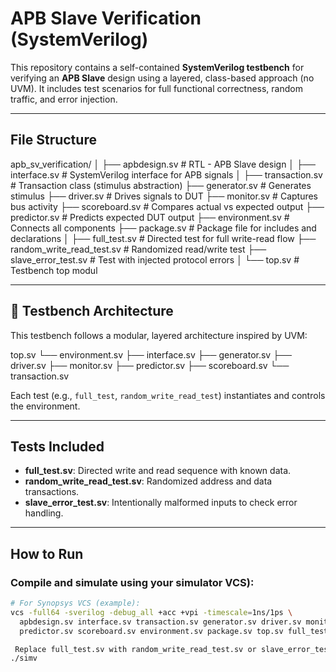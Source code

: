 # APB Slave Verification (SystemVerilog)

This repository contains a self-contained **SystemVerilog testbench** for verifying an **APB Slave** design using a layered, class-based approach (no UVM). It includes test scenarios for full functional correctness, random traffic, and error injection.

---

##  File Structure

apb_sv_verification/
│
├── apbdesign.sv # RTL - APB Slave design
│
├── interface.sv # SystemVerilog interface for APB signals
│
├── transaction.sv # Transaction class (stimulus abstraction)
├── generator.sv # Generates stimulus
├── driver.sv # Drives signals to DUT
├── monitor.sv # Captures bus activity
├── scoreboard.sv # Compares actual vs expected output
├── predictor.sv # Predicts expected DUT output
├── environment.sv # Connects all components
├── package.sv # Package file for includes and declarations
│
├── full_test.sv # Directed test for full write-read flow
├── random_write_read_test.sv # Randomized read/write test
├── slave_error_test.sv # Test with injected protocol errors
│
└── top.sv # Testbench top modul



---

## 🧱 Testbench Architecture

This testbench follows a modular, layered architecture inspired by UVM:

top.sv
└── environment.sv
├── interface.sv
├── generator.sv
├── driver.sv
├── monitor.sv
├── predictor.sv
├── scoreboard.sv
└── transaction.sv


Each test (e.g., `full_test`, `random_write_read_test`) instantiates and controls the environment.

---

##  Tests Included

- **full_test.sv**: Directed write and read sequence with known data.
- **random_write_read_test.sv**: Randomized address and data transactions.
- **slave_error_test.sv**: Intentionally malformed inputs to check error handling.

---

## How to Run

### Compile and simulate using your simulator VCS):

```bash
# For Synopsys VCS (example):
vcs -full64 -sverilog -debug_all +acc +vpi -timescale=1ns/1ps \
  apbdesign.sv interface.sv transaction.sv generator.sv driver.sv monitor.sv \
  predictor.sv scoreboard.sv environment.sv package.sv top.sv full_test.sv

 Replace full_test.sv with random_write_read_test.sv or slave_error_test.sv as needed.
./simv

